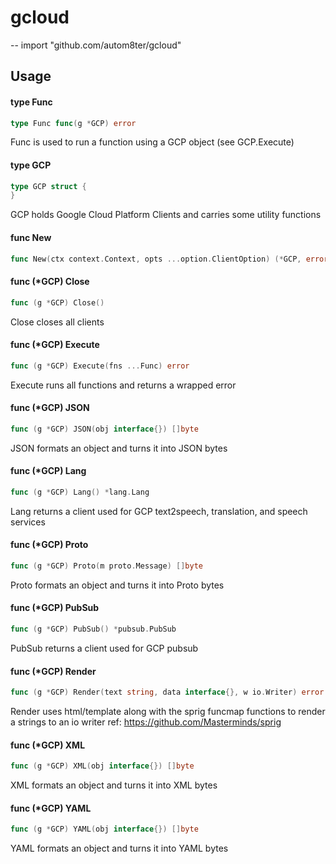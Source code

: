 # gcloud
--
    import "github.com/autom8ter/gcloud"


## Usage

#### type Func

```go
type Func func(g *GCP) error
```

Func is used to run a function using a GCP object (see GCP.Execute)

#### type GCP

```go
type GCP struct {
}
```

GCP holds Google Cloud Platform Clients and carries some utility functions

#### func  New

```go
func New(ctx context.Context, opts ...option.ClientOption) (*GCP, error)
```

#### func (*GCP) Close

```go
func (g *GCP) Close()
```
Close closes all clients

#### func (*GCP) Execute

```go
func (g *GCP) Execute(fns ...Func) error
```
Execute runs all functions and returns a wrapped error

#### func (*GCP) JSON

```go
func (g *GCP) JSON(obj interface{}) []byte
```
JSON formats an object and turns it into JSON bytes

#### func (*GCP) Lang

```go
func (g *GCP) Lang() *lang.Lang
```
Lang returns a client used for GCP text2speech, translation, and speech services

#### func (*GCP) Proto

```go
func (g *GCP) Proto(m proto.Message) []byte
```
Proto formats an object and turns it into Proto bytes

#### func (*GCP) PubSub

```go
func (g *GCP) PubSub() *pubsub.PubSub
```
PubSub returns a client used for GCP pubsub

#### func (*GCP) Render

```go
func (g *GCP) Render(text string, data interface{}, w io.Writer) error
```
Render uses html/template along with the sprig funcmap functions to render a
strings to an io writer ref: https://github.com/Masterminds/sprig

#### func (*GCP) XML

```go
func (g *GCP) XML(obj interface{}) []byte
```
XML formats an object and turns it into XML bytes

#### func (*GCP) YAML

```go
func (g *GCP) YAML(obj interface{}) []byte
```
YAML formats an object and turns it into YAML bytes

